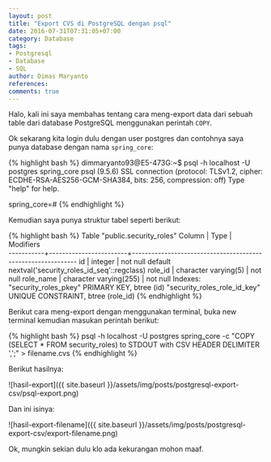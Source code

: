 ```yaml
---
layout: post
title: "Export CVS di PostgreSQL dengan psql"
date: 2016-07-31T07:31:05+07:00
category: Database
tags: 
- Postgresql
- Database
- SQL
author: Dimas Maryanto
references:
comments: true
---
```


Halo, kali ini saya membahas tentang cara meng-export data dari sebuah table dari database PostgreSQL menggunakan perintah `COPY`.

<!--more-->

Ok sekarang kita login dulu dengan user postgres dan contohnya saya punya database dengan nama `spring_core`:

{% highlight bash %}
dimmaryanto93@E5-473G:~$ psql -h localhost -U postgres spring_core
psql (9.5.6)
SSL connection (protocol: TLSv1.2, cipher: ECDHE-RSA-AES256-GCM-SHA384, bits: 256, compression: off)
Type "help" for help.

spring_core=# 
{% endhighlight %}

Kemudian saya punya struktur tabel seperti berikut:

{% highlight bash %}
                                  Table "public.security_roles"
  Column   |          Type          |                          Modifiers                          
-----------+------------------------+-------------------------------------------------------------
 id        | integer                | not null default nextval('security_roles_id_seq'::regclass)
 role_id   | character varying(5)   | not null
 role_name | character varying(255) | not null
Indexes:
    "security_roles_pkey" PRIMARY KEY, btree (id)
    "security_roles_role_id_key" UNIQUE CONSTRAINT, btree (role_id)
{% endhighlight %}

Berikut cara meng-export dengan menggunakan terminal, buka new terminal kemudian masukan perintah berikut:

{% highlight bash %}
psql -h localhost -U postgres spring_core -c "COPY (SELECT * FROM security_roles) to STDOUT with CSV HEADER DELIMITER ',';" > filename.cvs
{% endhighlight %}

Berikut hasilnya:

![hasil-export]({{ site.baseurl }}/assets/img/posts/postgresql-export-csv/psql-export.png)

Dan ini isinya:

![hasil-export-filename]({{ site.baseurl }}/assets/img/posts/postgresql-export-csv/export-filename.png)

Ok, mungkin sekian dulu klo ada kekurangan mohon maaf.